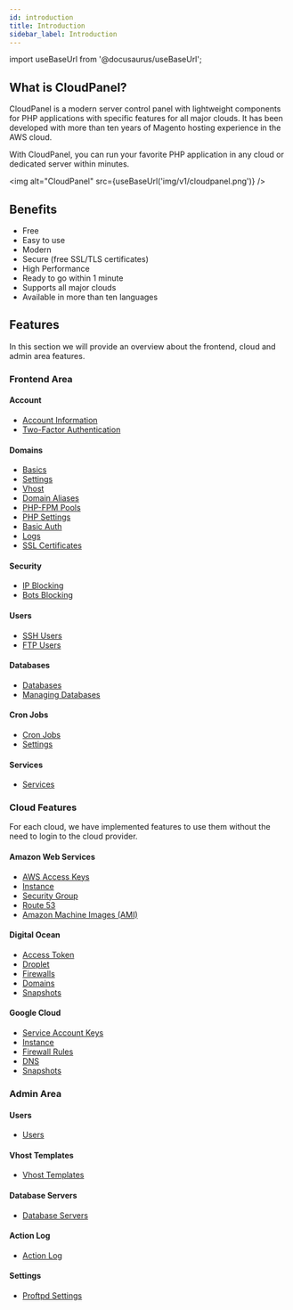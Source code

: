 ```yaml
---
id: introduction
title: Introduction
sidebar_label: Introduction
---
```


import useBaseUrl from '@docusaurus/useBaseUrl';

## What is CloudPanel?

CloudPanel is a modern server control panel with lightweight components for PHP applications with specific features for all major clouds.
It has been developed with more than ten years of Magento hosting experience in the AWS cloud.

With CloudPanel, you can run your favorite PHP application in any cloud or dedicated server within minutes.

<img alt="CloudPanel" src={useBaseUrl('img/v1/cloudpanel.png')} />

## Benefits

- Free
- Easy to use
- Modern
- Secure (free SSL/TLS certificates)
- High Performance
- Ready to go within 1 minute
- Supports all major clouds
- Available in more than ten languages

## Features

In this section we will provide an overview about the frontend, cloud and admin area features.

### Frontend Area

#### Account

- [Account Information](account#account-information)
- [Two-Factor Authentication](account#two-factor-authentication)

#### Domains

- [Basics](domains#basics)
- [Settings](domains#settings)
- [Vhost](domains#vhost)
- [Domain Aliases](domains#domain-aliases)
- [PHP-FPM Pools](domains#php-fpm-pools)
- [PHP Settings](domains#php-settings)
- [Basic Auth](domains#basic-auth)
- [Logs](domains#logs)
- [SSL Certificates](domains#ssl-certificates)

#### Security

- [IP Blocking](security#ip-blocking)
- [Bots Blocking](security#bot-blocking)

#### Users

- [SSH Users](users#sshsftp)
- [FTP Users](users#ftp)

#### Databases

- [Databases](databases)
- [Managing Databases](databases#managing-databases)

#### Cron Jobs

- [Cron Jobs](cron-jobs)
- [Settings](cron-jobs#settings)

#### Services

- [Services](services)

### Cloud Features

For each cloud, we have implemented features to use them without the need to login to the cloud provider.

#### Amazon Web Services

- [AWS Access Keys](cloud-features-aws#aws-access-keys)
- [Instance](cloud-features-aws#instance)
- [Security Group](cloud-features-aws#security-groups)
- [Route 53](cloud-features-aws#route-53)
- [Amazon Machine Images (AMI)](cloud-features-aws#amazon-machine-images-ami)

#### Digital Ocean

- [Access Token](cloud-features-digital-ocean#access-token)
- [Droplet](cloud-features-digital-ocean#droplet)
- [Firewalls](cloud-features-digital-ocean#firewalls)
- [Domains](cloud-features-digital-ocean#domains)
- [Snapshots](cloud-features-digital-ocean#snapshots)

#### Google Cloud

- [Service Account Keys](cloud-features-google-cloud#service-account-keys)
- [Instance](cloud-features-google-cloud#instance)
- [Firewall Rules](cloud-features-google-cloud#firewall-rules)
- [DNS](cloud-features-google-cloud#dns)
- [Snapshots](cloud-features-google-cloud#snapshots)

### Admin Area

#### Users

- [Users](admin-users)

#### Vhost Templates

- [Vhost Templates](admin-vhost-templates)

#### Database Servers

- [Database Servers](admin-database-servers)

#### Action Log

- [Action Log](admin-action-log)

#### Settings

- [Proftpd Settings](admin-settings#proftpd-settings)